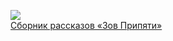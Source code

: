 ![](/books/sf_action/Екатерина%20Боровикова/Сборник%20рассказов%20«Зов%20Припяти».jpg)  
[Сборник рассказов «Зов Припяти»](/books/sf_action/Екатерина%20Боровикова/Сборник%20рассказов%20«Зов%20Припяти»)